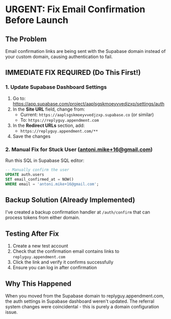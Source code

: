 # URGENT: Fix Email Confirmation Before Launch

## The Problem
Email confirmation links are being sent with the Supabase domain instead of your custom domain, causing authentication to fail.

## IMMEDIATE FIX REQUIRED (Do This First!)

### 1. Update Supabase Dashboard Settings
1. Go to: https://app.supabase.com/project/aaplsgskmoeyvvedjzxp/settings/auth
2. In the **Site URL** field, change from:
   - Current: `https://aaplsgskmoeyvvedjzxp.supabase.co` (or similar)
   - To: `https://replyguy.appendment.com`
3. In the **Redirect URLs** section, add:
   - `https://replyguy.appendment.com/**`
4. Save the changes

### 2. Manual Fix for Stuck User (antoni.mike+16@gmail.com)
Run this SQL in Supabase SQL editor:
```sql
-- Manually confirm the user
UPDATE auth.users 
SET email_confirmed_at = NOW()
WHERE email = 'antoni.mike+16@gmail.com';
```

## Backup Solution (Already Implemented)
I've created a backup confirmation handler at `/auth/confirm` that can process tokens from either domain.

## Testing After Fix
1. Create a new test account
2. Check that the confirmation email contains links to `replyguy.appendment.com`
3. Click the link and verify it confirms successfully
4. Ensure you can log in after confirmation

## Why This Happened
When you moved from the Supabase domain to replyguy.appendment.com, the auth settings in Supabase dashboard weren't updated. The referral system changes were coincidental - this is purely a domain configuration issue.